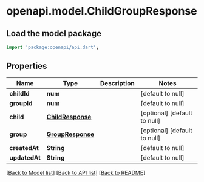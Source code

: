 # openapi.model.ChildGroupResponse

## Load the model package
```dart
import 'package:openapi/api.dart';
```

## Properties
Name | Type | Description | Notes
------------ | ------------- | ------------- | -------------
**childId** | **num** |  | [default to null]
**groupId** | **num** |  | [default to null]
**child** | [**ChildResponse**](ChildResponse.md) |  | [optional] [default to null]
**group** | [**GroupResponse**](GroupResponse.md) |  | [optional] [default to null]
**createdAt** | **String** |  | [default to null]
**updatedAt** | **String** |  | [default to null]

[[Back to Model list]](../README.md#documentation-for-models) [[Back to API list]](../README.md#documentation-for-api-endpoints) [[Back to README]](../README.md)


